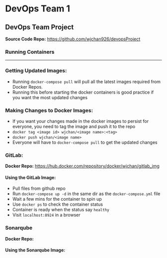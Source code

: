 # DevOps Team 1
## DevOps Team Project

**Source Code Repo:** https://github.com/wjchan926/devopsProject

### Running Containers
---

### Getting Updated Images:
* Running `docker-compose pull` will pull all the latest images required from Docker Repos.
* Running this before starting the docker containers is good practice if you want the most updated changes

### Making Changes to Docker Images:
* If you want your changes made in the docker images to persist for everyone, you need to tag the image and push it to the repo
* `docker tag <image id> wjchan/<image name>:<tag>`
* `docker push wjchan/<image name>`
* Everyone will have to `docker-compose pull` to get the updated changes

### GitLab:
**Docker Repo:** https://hub.docker.com/repository/docker/wjchan/gitlab_img

#### Using the GitLab Image:
* Pull files from github repo
* Run `docker-compose up -d` in the same dir as the `docker-compose.yml` file
* Wait a few mins for the container to spin up
* Use `docker ps` to check the container status
* Container is ready when the status say `healthy`
* Visit `localhost:8924` in a browser

### Sonarqube
**Docker Repo:**

#### Using the Sonarqube Image:

